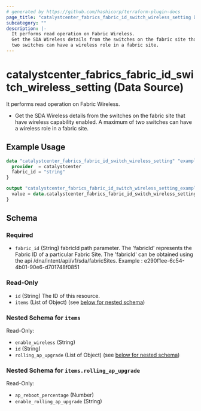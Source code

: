 ```yaml
---
# generated by https://github.com/hashicorp/terraform-plugin-docs
page_title: "catalystcenter_fabrics_fabric_id_switch_wireless_setting Data Source - terraform-provider-catalystcenter"
subcategory: ""
description: |-
  It performs read operation on Fabric Wireless.
  Get the SDA Wireless details from the switches on the fabric site that have wireless capability enabled. A maximum of
  two switches can have a wireless role in a fabric site.
---
```


# catalystcenter_fabrics_fabric_id_switch_wireless_setting (Data Source)

It performs read operation on Fabric Wireless.

- Get the SDA Wireless details from the switches on the fabric site that have wireless capability enabled. A maximum of
two switches can have a wireless role in a fabric site.

## Example Usage

```terraform
data "catalystcenter_fabrics_fabric_id_switch_wireless_setting" "example" {
  provider  = catalystcenter
  fabric_id = "string"
}

output "catalystcenter_fabrics_fabric_id_switch_wireless_setting_example" {
  value = data.catalystcenter_fabrics_fabric_id_switch_wireless_setting.example.items
}
```

<!-- schema generated by tfplugindocs -->
## Schema

### Required

- `fabric_id` (String) fabricId path parameter. The 'fabricId' represents the Fabric ID of a particular Fabric Site. The 'fabricId' can be obtained using the api /dna/intent/api/v1/sda/fabricSites.  Example : e290f1ee-6c54-4b01-90e6-d701748f0851

### Read-Only

- `id` (String) The ID of this resource.
- `items` (List of Object) (see [below for nested schema](#nestedatt--items))

<a id="nestedatt--items"></a>
### Nested Schema for `items`

Read-Only:

- `enable_wireless` (String)
- `id` (String)
- `rolling_ap_upgrade` (List of Object) (see [below for nested schema](#nestedobjatt--items--rolling_ap_upgrade))

<a id="nestedobjatt--items--rolling_ap_upgrade"></a>
### Nested Schema for `items.rolling_ap_upgrade`

Read-Only:

- `ap_reboot_percentage` (Number)
- `enable_rolling_ap_upgrade` (String)
